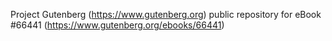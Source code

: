 Project Gutenberg (https://www.gutenberg.org) public repository for eBook #66441 (https://www.gutenberg.org/ebooks/66441)
